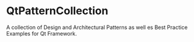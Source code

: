 QtPatternCollection
===================

A collection of Design and Architectural Patterns as well es Best Practice Examples for Qt Framework.

